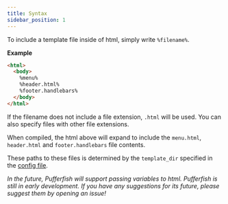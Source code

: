 ```yaml
---
title: Syntax
sidebar_position: 1
---
```


To include a template file inside of html, simply write `%filename%`.

**Example**
```html
<html>
  <body>
    %menu%
    %header.html%
    %footer.handlebars%
  </body>
</html>
```

If the filename does not include a file extension, `.html` will be used. You can also specify files with other file extensions.

When compiled, the html above will expand to include the `menu.html`, `header.html` and `footer.handlebars` file contents.

These paths to these files is determined by the `template_dir` specified in the [config file](https://pufferfish.jonaseveraert.be/docs/compiling_html#config-file).

*In the future, Pufferfish will support passing variables to html. Pufferfish is still in early development. If you have any suggestions for its future, please suggest them by opening an issue!*
